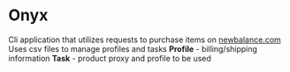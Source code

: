 # Onyx

Cli application that utilizes requests to purchase items on [newbalance.com](https://www.newbalance.com/)
Uses csv files to manage profiles and tasks
**Profile** - billing/shipping information
**Task** - product proxy and profile to be used
